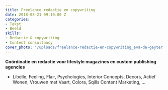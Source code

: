 ```yaml
---
title: Freelance redactie en copywriting
date: 2018-08-21 09:10:00 Z
categories:
- Tekst
- Beeld
skills:
- Redactie & copywriting
- Content consultancy
cover_photo: "/uploads/freelance-redactie-en-copywriting_eva-de-geyter.png"
---
```


**Coördinatie en redactie voor lifestyle magazines en custom publishing agencies**
* Libelle, Feeling, Flair, Psychologies, Interior Concepts, Decors, Actief Wonen, Vrouwen met Vaart, Colora, Sqills Content Marketing, ...
